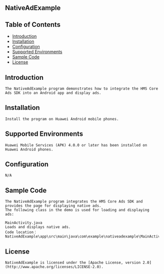 ## NativeAdExample


## Table of Contents

 * [Introduction](#introduction)
 * [Installation](#installation)
 * [Configuration ](#configuration)
 * [Supported Environments](#supported-environments)
 * [Sample Code](#sample-code)
 * [License](#license)
 
 
## Introduction
    The NativeAdExample program demonstrates how to integrate the HMS Core Ads SDK into an Android app and display ads.

## Installation
    Install the program on Huawei Android mobile phones.
    
## Supported Environments
    Huawei Mobile Services (APK) 4.0.0 or later has been installed on Huawei Android phones.
	
## Configuration 
    N/A
	
## Sample Code
    The NativeAdExample program integrates the HMS Core Ads SDK and provides the page for displaying native ads.
    The following class in the demo is used for loading and displaying ads:

    MainActivity.java
    Loads and displays native ads.
    Code location：NativeAdExample\app\src\main\java\com\example\nativeadexample\MainActivity.java

##  License
    NativeAdExample is licensed under the [Apache License, version 2.0](http://www.apache.org/licenses/LICENSE-2.0).
